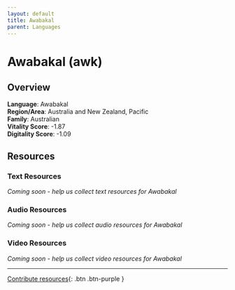 ```yaml
---
layout: default
title: Awabakal
parent: Languages
---
```


# Awabakal (awk)

## Overview

**Language**: Awabakal  
**Region/Area**: Australia and New Zealand, Pacific  
**Family**: Australian  
**Vitality Score**: -1.87  
**Digitality Score**: -1.09  

## Resources

### Text Resources
*Coming soon - help us collect text resources for Awabakal*

### Audio Resources
*Coming soon - help us collect audio resources for Awabakal*

### Video Resources
*Coming soon - help us collect video resources for Awabakal*

---

[Contribute resources](https://fairtrain.github.io/){: .btn .btn-purple }
